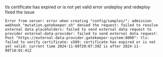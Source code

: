 tls certificate has expired or is not yet valid error
undeploy and redeploy fixed the issue

```console
Error from server: error when creating "config/samples/": admission webhook "mutation.gatekeeper.sh" denied the request: failed to resolve external data placeholders: failed to send external data request to provider external-data-provider: failed to send external data request: Post "https://external-data-provider.gatekeeper-system:8090": tls: failed to verify certificate: x509: certificate has expired or is not yet valid: current time 2024-11-08T20:07:39Z is after 2024-11-08T18:01:41Z
```
